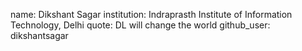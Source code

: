 name: Dikshant Sagar
institution: Indraprasth Institute of Information Technology, Delhi
quote: DL will change the world
github_user: dikshantsagar
